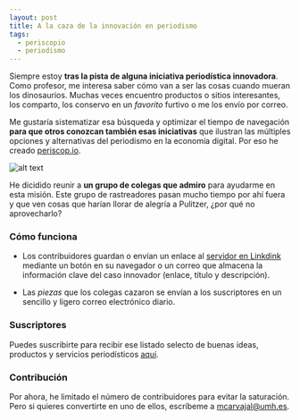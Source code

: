 ```yaml
---
layout: post
title: A la caza de la innovación en periodismo
tags:
  - periscopio
  - periodismo
---
```

Siempre estoy **tras la pista de alguna iniciativa periodística innovadora**. Como profesor, me interesa saber cómo van a ser las cosas cuando mueran los dinosaurios. Muchas veces encuentro productos o sitios interesantes, los comparto, los conservo en un _favorito_ furtivo o me los envío por correo. 

Me gustaría sistematizar esa búsqueda y optimizar el tiempo de navegación **para que otros conozcan también esas iniciativas** que ilustran las múltiples opciones y alternativas del periodismo en la economía digital. Por eso he creado [periscop.io](http://linkydink.io/groups/periscop-io).

![alt text](https://dl.dropboxusercontent.com/u/3578704/fotos_blog_mcp/periscopio.png "Periscopio")


He dicidido reunir a **un grupo de colegas que admiro** para ayudarme en esta misión. Este grupo de rastreadores pasan mucho tiempo por ahí fuera y que ven cosas que harían llorar de alegría a Pulitzer, ¿por qué no aprovecharlo?

### Cómo funciona

- Los contribuidores guardan o envían un enlace al [servidor en Linkdink](http://linkydink.io/groups/periscop-io) mediante un botón en su navegador o un correo que almacena la información clave del caso innovador (enlace, título y descripción). 

- Las _piezas_ que los colegas cazaron se envían a los suscriptores en un sencillo y ligero correo electrónico diario.

### Suscriptores

Puedes suscribirte para recibir ese listado selecto de buenas ideas, productos y servicios periodísticos [aquí](http://linkydink.io/groups/periscop-io).

### Contribución

Por ahora, he limitado el número de contribuidores para evitar la saturación. Pero si quieres convertirte en uno de ellos, escríbeme a mcarvajal@umh.es.